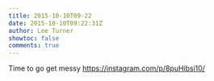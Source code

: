 ```yaml
---
title: 2015-10-10T09-22
date: 2015-10-10T09:22:31Z
author: Lee Turner
showtoc: false
comments: true
---
```


Time to go get messy https://instagram.com/p/8puHibsi10/


